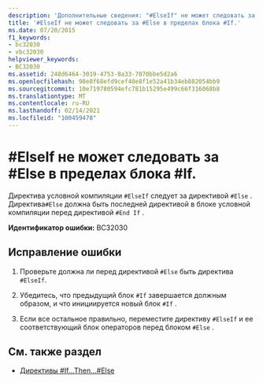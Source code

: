 ```yaml
---
description: 'Дополнительные сведения: "#ElseIf" не может следовать за "#Else" как часть блока "#If"'
title: '#ElseIf не может следовать за #Else в пределах блока #If.'
ms.date: 07/20/2015
f1_keywords:
- bc32030
- vbc32030
helpviewer_keywords:
- BC32030
ms.assetid: 248d6464-3019-4753-8a33-7070bbe5d2a6
ms.openlocfilehash: 98e8f68efd9cef40e8f1e52a41b34eb882054bb9
ms.sourcegitcommit: 10e719780594efc781b15295e499c66f316068b8
ms.translationtype: MT
ms.contentlocale: ru-RU
ms.lasthandoff: 02/14/2021
ms.locfileid: "100459478"
---
```

# <a name="elseif-cannot-follow-else-as-part-of-an-if-block"></a>#ElseIf не может следовать за #Else в пределах блока #If.

Директива условной компиляции `#ElseIf` следует за директивой `#Else` . Директива`#Else` должна быть последней директивой в блоке условной компиляции перед директивой `#End If` .  
  
 **Идентификатор ошибки:** BC32030  
  
## <a name="to-correct-this-error"></a>Исправление ошибки  
  
1. Проверьте должна ли перед директивой `#Else` быть директива `#ElseIf`.  
  
2. Убедитесь, что предыдущий блок `#If` завершается должным образом, и что инициируется новый блок `#If` .  
  
3. Если все остальное правильно, переместите директиву `#ElseIf` и ее соответствующий блок операторов перед блоком `#Else` .  
  
## <a name="see-also"></a>См. также раздел

- [Директивы #If...Then...#Else](../language-reference/directives/if-then-else-directives.md)
